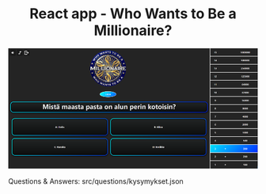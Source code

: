 <h1 align="center"> React app - Who Wants to Be a Millionaire? </h1>
<p align="center"><img src="dev/main-img.png"/></p>

<p>Questions & Answers: src/questions/kysymykset.json</p>